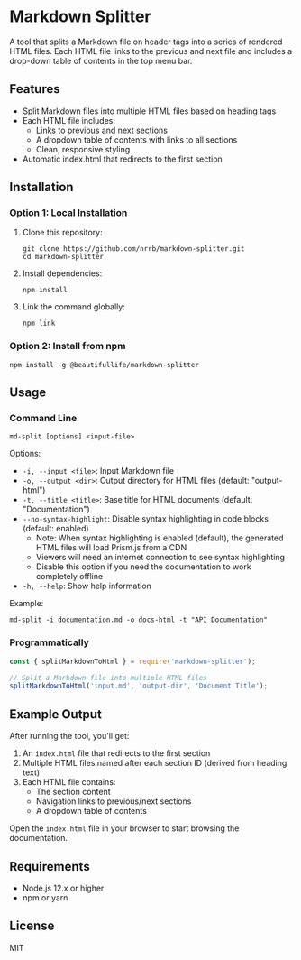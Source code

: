 # Markdown Splitter

A tool that splits a Markdown file on header tags into a series of rendered HTML files. Each HTML file links to the previous and next file and includes a drop-down table of contents in the top menu bar.

## Features

- Split Markdown files into multiple HTML files based on heading tags
- Each HTML file includes:
  - Links to previous and next sections
  - A dropdown table of contents with links to all sections
  - Clean, responsive styling
- Automatic index.html that redirects to the first section

## Installation

### Option 1: Local Installation

1. Clone this repository:
   ```
   git clone https://github.com/nrrb/markdown-splitter.git
   cd markdown-splitter
   ```

2. Install dependencies:
   ```
   npm install
   ```

3. Link the command globally:
   ```
   npm link
   ```

### Option 2: Install from npm

```
npm install -g @beautifullife/markdown-splitter
```

## Usage

### Command Line

```
md-split [options] <input-file>
```

Options:
- `-i, --input <file>`: Input Markdown file
- `-o, --output <dir>`: Output directory for HTML files (default: "output-html")
- `-t, --title <title>`: Base title for HTML documents (default: "Documentation")
- `--no-syntax-highlight`: Disable syntax highlighting in code blocks (default: enabled)
  - Note: When syntax highlighting is enabled (default), the generated HTML files will load Prism.js from a CDN
  - Viewers will need an internet connection to see syntax highlighting
  - Disable this option if you need the documentation to work completely offline
- `-h, --help`: Show help information

Example:
```
md-split -i documentation.md -o docs-html -t "API Documentation"
```

### Programmatically

```javascript
const { splitMarkdownToHtml } = require('markdown-splitter');

// Split a Markdown file into multiple HTML files
splitMarkdownToHtml('input.md', 'output-dir', 'Document Title');
```

## Example Output

After running the tool, you'll get:

1. An `index.html` file that redirects to the first section
2. Multiple HTML files named after each section ID (derived from heading text)
3. Each HTML file contains:
   - The section content
   - Navigation links to previous/next sections
   - A dropdown table of contents

Open the `index.html` file in your browser to start browsing the documentation.

## Requirements

- Node.js 12.x or higher
- npm or yarn

## License

MIT